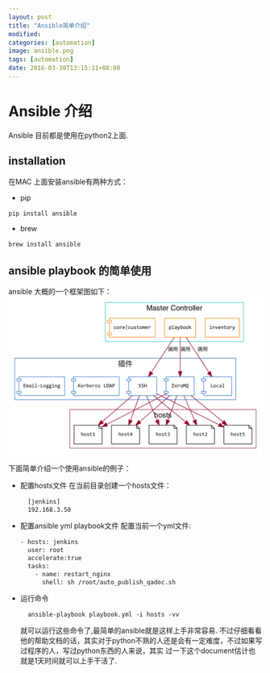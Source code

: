 ```yaml
---
layout: post
title: "Ansible简单介绍"
modified:
categories: [automation]
image: ansible.png
tags: [automation]
date: 2016-03-30T13:15:11+08:00
---
```


# Ansible 介绍

Ansible 目前都是使用在python2上面.

## installation

在MAC 上面安装ansible有两种方式：

* pip

```shell
pip install ansible
```

* brew

```shell
brew install ansible
```

## ansible playbook 的简单使用

ansible 大概的一个框架图如下：
![img](/images/ansible.png)


下面简单介绍一个使用ansible的例子：

- 配置hosts文件
  在当前目录创建一个hosts文件：

  ```shell
    [jenkins]
    192.168.3.50
  ```
- 配置ansible yml playbook文件
  配置当前一个yml文件:

  ```shell
  - hosts: jenkins
    user: root
    accelerate:true
    tasks:
      - name: restart_nginx
        shell: sh /root/auto_publish_qadoc.sh
  ```

- 运行命令

  ```shell
    ansible-playbook playbook.yml -i hosts -vv
  ```

  就可以运行这些命令了,最简单的ansible就是这样上手非常容易.
  不过仔细看看他的帮助文档的话，其实对于python不熟的人还是会有一定难度，不过如果写过程序的人，写过python东西的人来说，其实
  过一下这个document估计也就是1天时间就可以上手干活了.

